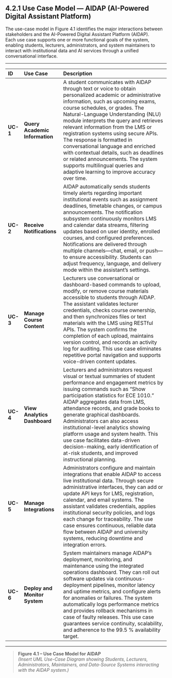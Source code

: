 ## 4.2.1 Use Case Model — AIDAP (AI-Powered Digital Assistant Platform)

The use-case model in Figure 4.1 identifies the major interactions between stakeholders and the AI-Powered Digital Assistant Platform (AIDAP).  
Each use case supports one or more functional goals of the system, enabling students, lecturers, administrators, and system maintainers to interact with institutional data and AI services through a unified conversational interface.

---

| **ID** | **Use Case** | **Description** |
|:-------|:--------------|:----------------|
| **UC-1** | **Query Academic Information** | A student communicates with AIDAP through text or voice to obtain personalized academic or administrative information, such as upcoming exams, course schedules, or grades. The Natural-Language Understanding (NLU) module interprets the query and retrieves relevant information from the LMS or registration systems using secure APIs. The response is formatted in conversational language and enriched with contextual details, such as deadlines or related announcements. The system supports multilingual queries and adaptive learning to improve accuracy over time. |
| **UC-2** | **Receive Notifications** | AIDAP automatically sends students timely alerts regarding important institutional events such as assignment deadlines, timetable changes, or campus announcements. The notification subsystem continuously monitors LMS and calendar data streams, filtering updates based on user identity, enrolled courses, and configured preferences. Notifications are delivered through multiple channels—chat, email, or push—to ensure accessibility. Students can adjust frequency, language, and delivery mode within the assistant’s settings. |
| **UC-3** | **Manage Course Content** | Lecturers use conversational or dashboard-based commands to upload, modify, or remove course materials accessible to students through AIDAP. The assistant validates lecturer credentials, checks course ownership, and then synchronizes files or text materials with the LMS using RESTful APIs. The system confirms the completion of each upload, maintains version control, and records an activity log for auditing. This use case eliminates repetitive portal navigation and supports voice-driven content updates. |
| **UC-4** | **View Analytics Dashboard** | Lecturers and administrators request visual or textual summaries of student performance and engagement metrics by issuing commands such as “Show participation statistics for ECE 1010.” AIDAP aggregates data from LMS, attendance records, and grade books to generate graphical dashboards. Administrators can also access institutional-level analytics showing platform usage and system health. This use case facilitates data-driven decision-making, early identification of at-risk students, and improved instructional planning. |
| **UC-5** | **Manage Integrations** | Administrators configure and maintain integrations that enable AIDAP to access live institutional data. Through secure administrative interfaces, they can add or update API keys for LMS, registration, calendar, and email systems. The assistant validates credentials, applies institutional security policies, and logs each change for traceability. The use case ensures continuous, reliable data flow between AIDAP and university systems, reducing downtime and integration errors. |
| **UC-6** | **Deploy and Monitor System** | System maintainers manage AIDAP’s deployment, monitoring, and maintenance using the integrated operations dashboard. They can roll out software updates via continuous-deployment pipelines, monitor latency and uptime metrics, and configure alerts for anomalies or failures. The system automatically logs performance metrics and provides rollback mechanisms in case of faulty releases. This use case guarantees service continuity, scalability, and adherence to the 99.5 % availability target. |

---

> **Figure 4.1 – Use Case Model for AIDAP**  
> *(Insert UML Use-Case Diagram showing Students, Lecturers, Administrators, Maintainers, and Data-Source Systems interacting with the AIDAP system.)*
